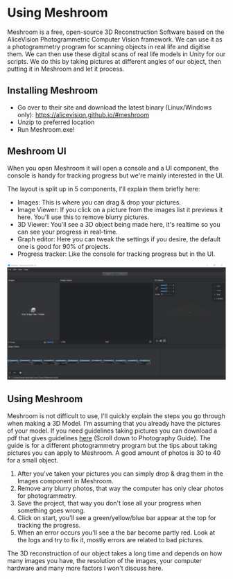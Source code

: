 # Using Meshroom

Meshroom is a free, open-source 3D Reconstruction Software based on the AliceVision Photogrammetric Computer Vision framework. We can use it as a photogrammetry program for scanning objects in real life and digitise them. We can then use these digital scans of real life models in Unity for our scripts. We do this by taking pictures at different angles of our object, then putting it in Meshroom and let it process.

## Installing Meshroom

- Go over to their site and download the latest binary (Linux/Windows only):
https://alicevision.github.io/#meshroom  
- Unzip to preferred location
- Run Meshroom.exe!
  
## Meshroom UI

When you open Meshroom it will open a console and a UI component, the console is handy for tracking progress but we're mainly interested in the UI. 

The layout is split up in 5 components, I'll explain them briefly here:
- Images: This is where you can drag & drop your pictures.  
- Image Viewer: If you click on a picture from the images list it previews it here. You'll use this to remove blurry pictures.  
- 3D  Viewer: You'll see a 3D object being made here, it's realtime so you can see your progress in real-time.
- Graph editor: Here you can tweak the settings if you desire, the default one is good for 90% of projects.  
- Progress tracker: Like the console for tracking progress but in the UI.  

![Meshroom On Startup](https://github.com/RobbeVermeire/BachelorClass2018/blob/master/Images/MeshroomOnStartUp.png)


## Using Meshroom 

Meshroom is not difficult to use, I'll quickly explain the steps you go through when making a 3D Model. I'm assuming that you already have the pictures of your model. If you need guidelines taking pictures you can download a pdf that gives guidelines [here](3dflow.net/zephyr-doc/3DF%20Zephyr%20Manual%202600%20English.pdf) (Scroll down to Photography Guide). The guide is for a different photogrammetry program but the tips about taking pictures you can apply to Meshroom. 
A good amount of photos is 30 to 40 for a small object.

1) After you've taken your pictures you can simply drop & drag them in the Images component in Meshroom.
2) Remove any blurry photos, that way the computer has only clear photos for photogrammetry.
3) Save the project, that way you don't lose all your progress when something goes wrong.
4) Click on start, you'll see a green/yellow/blue bar appear at the top for tracking the progress.
5) When an error occurs you'll see a the bar become partly red. Look at the logs and try to fix it, mostly errors are related to bad pictures.

The 3D reconstruction of our object takes a long time and depends on how many images you have, the resolution of the images, your computer hardware and many more factors I won't discuss here.



